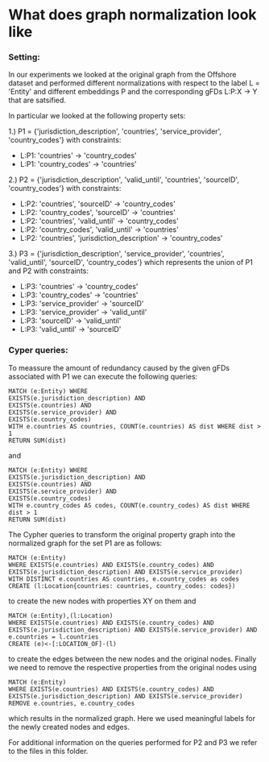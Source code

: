 # What does graph normalization look like

### Setting:

In our experiments we looked at the original graph from the Offshore dataset and performed different normalizations with respect to the label L = 'Entity' and different embeddings P and the corresponding gFDs L:P:X -> Y that are satsified.

In particular we looked at the following property sets:

1.) P1 = {'jurisdiction_description', 'countries', 'service_provider', 'country_codes'} with constraints:

- L:P1: 'countries' -> 'country_codes'
- L:P1: 'country_codes' -> 'countries'


2.) P2 = {'jurisdiction_description', 'valid_until', 'countries', 'sourceID', 'country_codes'} with constraints:

- L:P2: 'countries', 'sourceID' -> 'country_codes'
- L:P2: 'country_codes', 'sourceID' -> 'countries'
- L:P2: 'countries', 'valid_until' -> 'country_codes'
- L:P2: 'country_codes', 'valid_until' -> 'countries'
- L:P2: 'countries', 'jurisdiction_description' -> 'country_codes'

3.) P3 = {'jurisdiction_description', 'service_provider', 'countries', 'valid_until', 'sourceID', 'country_codes'} which represents the union of P1 and P2 with constraints:

- L:P3: 'countries' -> 'country_codes'
- L:P3: 'country_codes' -> 'countries'
- L:P3: 'service_provider' -> 'sourceID'
- L:P3: 'service_provider' -> 'valid_until'
- L:P3: 'sourceID' -> 'valid_until'
- L:P3: 'valid_until' -> 'sourceID'


### Cyper queries:

To meassure the amount of redundancy caused by the given gFDs associated with P1 we can execute the following queries:

```
MATCH (e:Entity) WHERE
EXISTS(e.jurisdiction_description) AND
EXISTS(e.countries) AND
EXISTS(e.service_provider) AND
EXISTS(e.country_codes)
WITH e.countries AS countries, COUNT(e.countries) AS dist WHERE dist > 1
RETURN SUM(dist)
```

and

```
MATCH (e:Entity) WHERE
EXISTS(e.jurisdiction_description) AND
EXISTS(e.countries) AND
EXISTS(e.service_provider) AND
EXISTS(e.country_codes)
WITH e.country_codes AS codes, COUNT(e.country_codes) AS dist WHERE dist > 1
RETURN SUM(dist)
```


The Cypher queries to transform the original property graph into the normalized graph for the set P1 are as follows:

```
MATCH (e:Entity)
WHERE EXISTS(e.countries) AND EXISTS(e.country_codes) AND EXISTS(e.jurisdiction_description) AND EXISTS(e.service_provider)
WITH DISTINCT e.countries AS countries, e.country_codes as codes
CREATE (l:Location{countries: countries, country_codes: codes})
```

to create the new nodes with properties XY on them and

```
MATCH (e:Entity),(l:Location)
WHERE EXISTS(e.countries) AND EXISTS(e.country_codes) AND EXISTS(e.jurisdiction_description) AND EXISTS(e.service_provider) AND
e.countries = l.countries
CREATE (e)<-[:LOCATION_OF]-(l)
```

to create the edges between the new nodes and the original nodes. Finally we need to remove the respective properties from the original nodes using

```
MATCH (e:Entity)
WHERE EXISTS(e.countries) AND EXISTS(e.country_codes) AND EXISTS(e.jurisdiction_description) AND EXISTS(e.service_provider)
REMOVE e.countries, e.country_codes
```

which results in the normalized graph. Here we used meaningful labels for the newly created nodes and edges.

For additional information on the queries performed for P2 and P3 we refer to the files in this folder.
